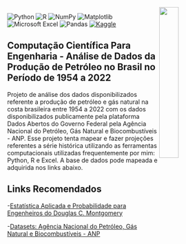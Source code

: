 <img align="right" width="30%" src="https://upload.wikimedia.org/wikipedia/commons/thumb/b/bc/Oil_platform_P-51_%28Brazil%29-2.jpg/1280px-Oil_platform_P-51_%28Brazil%29-2.jpg">

![Python](https://img.shields.io/badge/python-3670A0?style=for-the-badge&logo=python&logoColor=ffdd54)
![R](https://img.shields.io/badge/r-%23276DC3.svg?style=for-the-badge&logo=r&logoColor=white)
![NumPy](https://img.shields.io/badge/numpy-%23013243.svg?style=for-the-badge&logo=numpy&logoColor=white)
![Matplotlib](https://img.shields.io/badge/Matplotlib-%23ffffff.svg?style=for-the-badge&logo=Matplotlib&logoColor=black)
![Microsoft Excel](https://img.shields.io/badge/Microsoft_Excel-217346?style=for-the-badge&logo=microsoft-excel&logoColor=white)
![Pandas](https://img.shields.io/badge/pandas-%23150458.svg?style=for-the-badge&logo=pandas&logoColor=white)
[![Kaggle](https://img.shields.io/badge/Kaggle-035a7d?style=for-the-badge&logo=kaggle&logoColor=white)](https://www.kaggle.com/tbarros1996)

## Computação Científica Para Engenharia - Análise de Dados da Produção de Petróleo no Brasil no Período de 1954 a 2022

Projeto de análise dos dados disponibilizados referente a produção de petróleo e gás natural na costa brasileira entre 1954 a 2022 com os dados disponibilizados publicamente pela plataforma Dados Abertos do Governo Federal pela Agência Nacional do Petróleo, Gás Natural e Biocombustíveis - ANP. Esse projeto tenta mapear e fazer projeções referentes a série histórica utilizando as ferramentas computacionais utilizadas frequentemente por mim: Python, R e Excel. A base de dados pode mapeada e adquirida nos links abaixo.


## Links Recomendados

-[Estatística Aplicada e Probabilidade para Engenheiros do Douglas C. Montgomery](https://www.amazon.com.br/Estat%C3%ADstica-Aplicada-Probabilidade-para-Engenheiros-ebook/dp/B08VDXT358/ref=sr_1_1?__mk_pt_BR=%C3%85M%C3%85%C5%BD%C3%95%C3%91&crid=1E5G60O0FZFZX&keywords=Estat%C3%ADstica+Aplicada+%C3%A0+Engenharia&qid=1674394476&s=books&sprefix=estat%C3%ADstica+aplicada+%C3%A0+engenharia+%2Cstripbooks%2C191&sr=1-1)

-[Datasets: Agência Nacional do Petróleo, Gás Natural e Biocombustíveis - ANP](https://dados.gov.br/dados/conjuntos-dados/dados-historicos-com-producao-de-petroleo-e-gas-natural-terra-e-mar)




